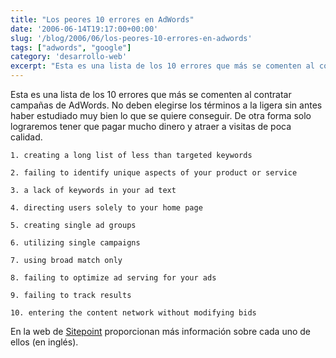 ```yaml
---
title: "Los peores 10 errores en AdWords"
date: '2006-06-14T19:17:00+00:00'
slug: '/blog/2006/06/los-peores-10-errores-en-adwords'
tags: ["adwords", "google"]
category: 'desarrollo-web'
excerpt: "Esta es una lista de los 10 errores que más se comenten al contratar campañas de AdWords. No deben elegirse los términos a la ligera sin antes haber estudiado muy bien lo que se quiere conseguir. De ot..."
---
```

Esta es una lista de los 10 errores que más se comenten al contratar campañas de AdWords. No deben elegirse los términos a la ligera sin antes haber estudiado muy bien lo que se quiere conseguir. De otra forma solo lograremos tener que pagar mucho dinero y atraer a visitas de poca calidad.

    1. creating a long list of less than targeted keywords

    2. failing to identify unique aspects of your product or service

    3. a lack of keywords in your ad text

    4. directing users solely to your home page

    5. creating single ad groups

    6. utilizing single campaigns

    7. using broad match only

    8. failing to optimize ad serving for your ads

    9. failing to track results

    10. entering the content network without modifying bids

En la web de [Sitepoint](http://www.sitepoint.com/article/worst-adwords-campaign-mistakes) proporcionan más información sobre cada uno de ellos (en inglés).


